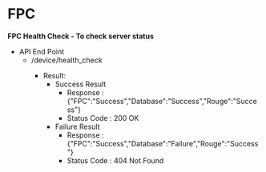 # FPC


**FPC Health Check - To check server status**</br>
* API End Point</br>
  - <yourDomain>/device/health_check</br>
    * Result:</br>
      - Success Result</br>
        * Response : {"FPC":"Success","Database":"Success","Rouge":"Success"} </br>
        * Status Code : 200 OK</br>
      - Failure Result</br>
        * Response : {"FPC":"Success","Database":"Failure","Rouge":"Success"} </br>
        * Status Code : 404 Not Found</br>

